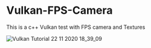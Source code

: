 # Vulkan-FPS-Camera
This is a c++ Vulkan test with FPS camera and Textures  

![Vulkan Tutorial 22 11 2020 18_39_09](https://user-images.githubusercontent.com/55063400/99911161-c1333b00-2cf2-11eb-985e-4773185ea24a.png)

